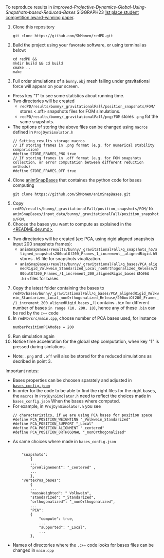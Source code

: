 
 To reproduce results in *Improved-Projective-Dynamics-Global-Using-Snapshots-based-Reduced-Bases* SIGGRAPH23 [1st place student competition award-winning paper](https://dl.acm.org/doi/10.1145/3588028.3603665).

 1. Clone this repository 									
	``` 
	git clone https://github.com/ShMonem/redPD.git
	```
2. Build the project using your favorate software, or using terminal as below:
	```
   cd redPD &&
   mkdir build && cd build 
   cmake ..
   make
    ```
3. Full order simulations of a `bunny.obj` mesh falling under gravitational force will appear on your screen.
  - Press key "1" to see some statistics about running time.
  - Two directories will be created
	- `redPD/results/bunny/_gravitationalFall/position_snapshots/FOM/` stores <.off> snapshots files for FOM simulations.
  	- `redPD/results/bunny/_gravitationalFall/png/FOM` stores `.png` fot the same snapshots.  
  - The options of storing the above files can be changed using `macros` defined in `ProjDynSimolator.h`
	```
	// Setting results storage macros
	// If storing frames in .png format (e.g. for numerical stability comparision)
	#define STORE_FRAMES_PNG true
	// If storing frames in .off format (e.g. for FOM snapshots collection, or error computation between different reduction methods)
	#define STORE_FRAMES_OFF true
	```
4. Clone [animSnapBases](https://github.com/ShMonem/animSnapBases) that containes the python code for bases computing
	```
	git clone https://github.com/ShMonem/animSnapBases.git
	```
5. Copy `redPD/results/bunny/_gravitationalFall/position_snapshots/FOM/` to `animSnapBases/input_data/bunny/_gravitationalFall/position_snapshots/FOM`,
6. Choose the bases you want to compute as explained in the [<README.dev.md>](https://github.com/ShMonem/animSnapBases/blob/main/config/README.dev.md),
  - Two directories will be created (*ex:* PCA, using rigid aligned snapshots input 200 snapshots frames):
	- `animSnapBases/results/bunny/_gravitationalFall/q_snapshots_h5/aligned_snapshots200outOf200_Frames_1_increment__alignedRigid.h5` stores `.h5` file for snapshots viualization.
	- `animSnapBases/results/bunny/_gravitationalFall/q_bases/PCA_alignedRigid_Volkwein_Standarized_Local_nonOrthogonalized_Release/200outOf200_Frames_/1_increment_200_alignedRigid_bases` stores `.bin` files for bases
7. Copy the latest folder containing the bases to `redPD/bases/bunny/_gravitationalFall/q_bases/PCA_alignedRigid_Volkwein_Standarized_Local_nonOrthogonalized_Release/200outOf200_Frames_/1_increment_200_alignedRigid_bases`
  _ It contains `.bin` for different number of bases `in range (10, 200, 10)`, hence any of these `.bin` can be red by the `c++` code 
8. In `redPD/src/main.cpp`, choose number of PCA bases used, for instance
	```
	numberPositionPCAModes = 200
    ```
9. Run simulation again 
10. Notice time acceleration for the global step computation, when key "1" is pressed during simlations.
  - Note: `.png` and `.off` will also be stored for the reduced simulations as decribed in point 3.
	

Important notes:
- Bases properties can be choosen sparately and adjusted in [`bases_config.json`](https://github.com/ShMonem/animSnapBases/blob/main/config/bases_config.json)
- In order for the code to be able to find the right files for the right bases, the `macros` in `ProjDynSimolator.h` need to reflect the choices made in `bases_config.json` When the bases where computed.
- For example, in `ProjDynSimolator.h` you see
	```
	// characteristics, if we are using PCA bases for position space
	#define PCA_POSITION_WEIGHTING "_Volkwein_Standarized"
	#define PCA_POSITION_SUPPORT "_Local"
	#define PCA_POSITION_ALIGNMENT "_centered"
	#define PCA_POSITION_ORTHOGONAL "_nonOrthogonalized"
	```
- As same choices where made in `bases_config.json`
	```
	
		"snapshots":
			{
			...
			"preAlignement": "_centered" ,
			...
			},
		"vertexPos_bases":
			{
			...
			"massWeighted": "_Volkwein",
			"standarized": "_Standarized",
			"orthogonalized": "_nonOrthogonalized",
			...
			"PCA":
			{
				"compute": true,
				...
				"supported": "_Local",
				...
			},
	```
- Names of directories where the `.c++` code looks for bases files can be changed in `main.cpp`